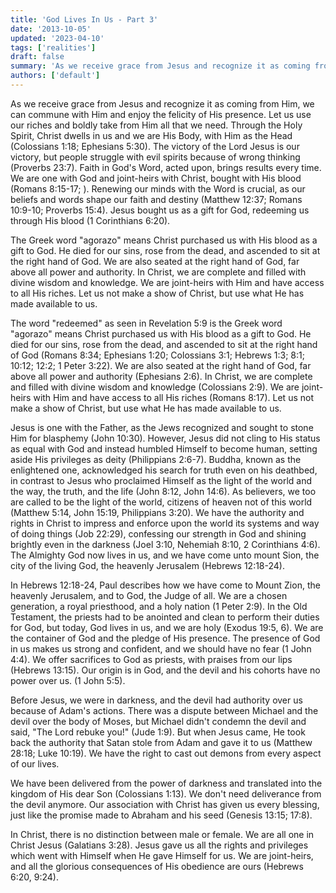 ```yaml
---
title: 'God Lives In Us - Part 3'
date: '2013-10-05'
updated: '2023-04-10'
tags: ['realities']
draft: false
summary: 'As we receive grace from Jesus and recognize it as coming from Him, we can commune with Him and enjoy the felicity of His presence. Let us use our riches and boldly take from Him all that we need.'
authors: ['default']
---
```


As we receive grace from Jesus and recognize it as coming from Him, we can commune with Him and enjoy the felicity of His presence. Let us use our riches and boldly take from Him all that we need. Through the Holy Spirit, Christ dwells in us and we are His Body, with Him as the Head (Colossians 1:18; Ephesians 5:30). The victory of the Lord Jesus is our victory, but people struggle with evil spirits because of wrong thinking (Proverbs 23:7). Faith in God's Word, acted upon, brings results every time. We are one with God and joint-heirs with Christ, bought with His blood (Romans 8:15-17; ). Renewing our minds with the Word is crucial, as our beliefs and words shape our faith and destiny (Matthew 12:37; Romans 10:9-10; Proverbs 15:4). Jesus bought us as a gift for God, redeeming us through His blood (1 Corinthians 6:20).

The Greek word "agorazo" means Christ purchased us with His blood as a gift to God. He died for our sins, rose from the dead, and ascended to sit at the right hand of God. We are also seated at the right hand of God, far above all power and authority. In Christ, we are complete and filled with divine wisdom and knowledge. We are joint-heirs with Him and have access to all His riches. Let us not make a show of Christ, but use what He has made available to us.

The word "redeemed" as seen in Revelation 5:9 is the Greek word "agorazo" means Christ purchased us with His blood as a gift to God. He died for our sins, rose from the dead, and ascended to sit at the right hand of God (Romans 8:34; Ephesians 1:20; Colossians 3:1; Hebrews 1:3; 8:1; 10:12; 12:2; 1 Peter 3:22). We are also seated at the right hand of God, far above all power and authority (Ephesians 2:6). In Christ, we are complete and filled with divine wisdom and knowledge (Colossians 2:9). We are joint-heirs with Him and have access to all His riches (Romans 8:17). Let us not make a show of Christ, but use what He has made available to us.

Jesus is one with the Father, as the Jews recognized and sought to stone Him for blasphemy (John 10:30). However, Jesus did not cling to His status as equal with God and instead humbled Himself to become human, setting aside His privileges as deity (Philippians 2:6-7). Buddha, known as the enlightened one, acknowledged his search for truth even on his deathbed, in contrast to Jesus who proclaimed Himself as the light of the world and the way, the truth, and the life (John 8:12, John 14:6). As believers, we too are called to be the light of the world, citizens of heaven not of this world (Matthew 5:14, John 15:19, Philippians 3:20). We have the authority and rights in Christ to impress and enforce upon the world its systems and way of doing things (Job 22:29), confessing our strength in God and shining brightly even in the darkness (Joel 3:10, Nehemiah 8:10, 2 Corinthians 4:6). The Almighty God now lives in us, and we have come unto mount Sion, the city of the living God, the heavenly Jerusalem (Hebrews 12:18-24).

In Hebrews 12:18-24, Paul describes how we have come to Mount Zion, the heavenly Jerusalem, and to God, the Judge of all. We are a chosen generation, a royal priesthood, and a holy nation (1 Peter 2:9). In the Old Testament, the priests had to be anointed and clean to perform their duties for God, but today, God lives in us, and we are holy (Exodus 19:5, 6). We are the container of God and the pledge of His presence. The presence of God in us makes us strong and confident, and we should have no fear (1 John 4:4). We offer sacrifices to God as priests, with praises from our lips (Hebrews 13:15). Our origin is in God, and the devil and his cohorts have no power over us. (1 John 5:5).

Before Jesus, we were in darkness, and the devil had authority over us because of Adam's actions. There was a dispute between Michael and the devil over the body of Moses, but Michael didn't condemn the devil and said, "The Lord rebuke you!" (Jude 1:9). But when Jesus came, He took back the authority that Satan stole from Adam and gave it to us (Matthew 28:18; Luke 10:19). We have the right to cast out demons from every aspect of our lives.

We have been delivered from the power of darkness and translated into the kingdom of His dear Son (Colossians 1:13). We don't need deliverance from the devil anymore. Our association with Christ has given us every blessing, just like the promise made to Abraham and his seed (Genesis 13:15; 17:8).

In Christ, there is no distinction between male or female. We are all one in Christ Jesus (Galatians 3:28). Jesus gave us all the rights and privileges which went with Himself when He gave Himself for us. We are joint-heirs, and all the glorious consequences of His obedience are ours (Hebrews 6:20, 9:24).

